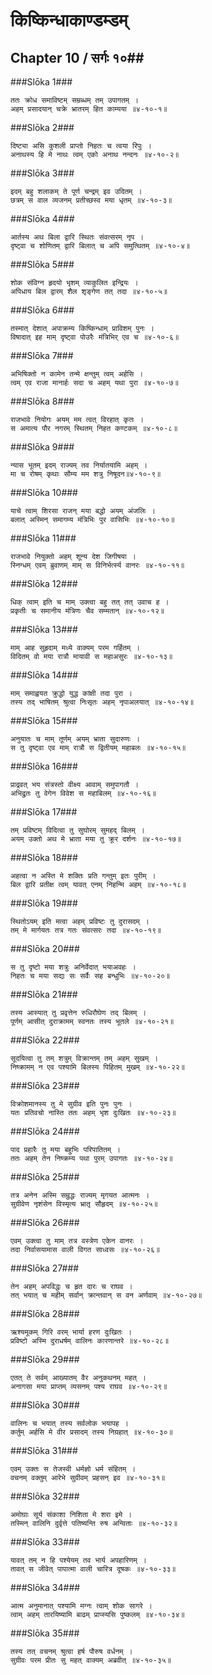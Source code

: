 किष्किन्धाकाण्डम्डम्
===============================


## Chapter 10  / सर्गः १०##


###Slōka 1###


    ततः क्रोध समाविष्टम् सम्रब्धम् तम् उपागतम् ।
    अहम् प्रसादयान् चक्रे भ्रातरम् हित काम्यया ॥४-१०-१॥


###Slōka 2###


    दिष्ट्या असि कुशली प्राप्तो निहतः च त्वया रिपुः ।
    अनाथस्य हि मे नाथः त्वम् एको अनाथ नन्दनः ॥४-१०-२॥


###Slōka 3###


    इदम् बहु शलाकम् ते पूर्ण चन्द्रम् इव उदितम् ।
    छत्रम् स वाल व्यजनम् प्रतीच्छस्व मया धृतम् ॥४-१०-३॥


###Slōka 4###


    आर्तस्य अथ बिला द्वारि स्थितः संवत्सरम् नृप ।
    दृष्ट्वा च शोणितम् द्वारि बिलात् च अपि समुत्थितम् ॥४-१०-४॥


###Slōka 5###


    शोक संविग्न हृदयो भृशम् व्याकुलित इन्द्रियः ।
    अपिधाय बिल द्वारम् शैल शृङ्गेण तत् तदा ॥४-१०-५॥


###Slōka 6###


    तस्मात् देशात् अपाक्रम्य किष्किन्धाम् प्राविशम् पुनः ।
    विषादात् इह माम् दृष्ट्वा पोउरैः मंत्रिभिर् एव च ॥४-१०-६॥


###Slōka 7###


    अभिषिक्तो न कामेन तन्मे क्षन्तुम् त्वम् अर्हसि ।
    त्वम् एव राजा मानार्हः सदा च अहम् यथा पुरा ॥४-१०-७॥


###Slōka 8###


    राजभावे नियोगः अयम् मम त्वत् विरहात् कृतः ।
    स अमात्य पौर नगरम् स्थितम् निहत कण्टकम् ॥४-१०-८॥


###Slōka 9###


    न्यास भूतम् इदम् राज्यम् तव निर्यातयामि अहम् ।
    मा च रोषम् कृथाः सौम्य मम शत्रु निषूदन॥४-१०-९॥


###Slōka 10###


    याचे त्वाम् शिरसा राजन् मया बद्धो अयम् अंजलिः ।
    बलात् अस्मिन् समागम्य मंत्रिभिः पुर वासिभिः ॥४-१०-१०॥


###Slōka 11###


    राजभावे नियुक्तो अहम् शून्य देश जिगीषया ।
    स्निग्धम् एवम् ब्रुवाणम् माम् स विनिर्भर्त्स्य वानरः ॥४-१०-११॥


###Slōka 12###


    धिक् त्वाम् इति च माम् उक्त्वा बहु तत् तत् उवाच ह ।
    प्रकृतीः च समानीय मंत्रिणः चैव सम्मतान् ॥४-१०-१२॥


###Slōka 13###


    माम् आह सुहृदाम् मध्ये वाक्यम् परम गर्हितम् ।
    विदितम् वो मया रात्रौ मायावी स महाअसुरः ॥४-१०-१३॥


###Slōka 14###


    माम् समाह्वयत क्रुद्धो युद्ध कांक्षी तदा पुरा ।
    तस्य तद् भाषितम् श्रुत्वा निःसृतः अहम् नृपाअलयात् ॥४-१०-१४॥


###Slōka 15###


    अनुयातः च माम् तूर्णम् अयम् भ्राता सुदारुणः ।
    स तु दृष्ट्वा एव माम् रात्रौ स द्वितीयम् महाबलः ॥४-१०-१५॥


###Slōka 16###


    प्राद्रवत् भय संत्रस्तो वीक्ष्य आवाम् समुपागतौ ।
    अभिद्रुतः तु वेगेन विवेश स महाबिलम् ॥४-१०-१६॥


###Slōka 17###


    तम् प्रविष्टम् विदित्वा तु सुघोरम् सुमहद् बिलम् ।
    अयम् उक्तो अथ मे भ्राता मया तु क्रूर दर्शनः ॥४-१०-१७॥


###Slōka 18###


    अहत्वा न अस्ति मे शक्तिः प्रति गन्तुम् इतः पुरीम् ।
    बिल द्वारि प्रतीक्ष त्वम् यावत् एनम् निहन्मि अहम् ॥४-१०-१८॥


###Slōka 19###


    स्थितोऽयम् इति मत्वा अहम् प्रविष्टः तु दुरासदम् ।
    तम् मे मार्गयतः तत्र गतः संवत्सरः तदा ॥४-१०-१९॥


###Slōka 20###


    स तु दृष्टो मया शत्रुः अनिर्वेदात् भयाअवहः ।
    निहतः च मया सद्यः सः सर्वैः सह बन्धुभिः ॥४-१०-२०॥


###Slōka 21###


    तस्य आस्यात् तु प्रवृत्तेन रुधिरौघेण तद् बिलम् ।
    पूर्णम् आसीत् दुराक्रामम् स्वनतः तस्य भूतले ॥४-१०-२१॥


###Slōka 22###


    सूदयित्वा तु तम् शत्रुम् विक्रान्तम् तम् अहम् सुखम् ।
    निष्क्रामम् न एव पश्यामि बिलस्य पिहितम् मुखम् ॥४-१०-२२॥


###Slōka 23###


    विक्रोशमानस्य तु मे सुग्रीव इति पुनः पुनः ।
    यतः प्रतिवचो नास्ति ततः अहम् भृश दुःखितः ॥४-१०-२३॥


###Slōka 24###


    पाद प्रहारैः तु मया बहुभिः परिपातितम् ।
    ततः अहम् तेन निष्क्रम्य पथा पुरम् उपागतः ॥४-१०-२४॥


###Slōka 25###


    तत्र अनेन अस्मि सम्रुद्धः राज्यम् मृगयत आत्मनः ।
    सुग्रीवेण नृशंसेन विस्मृत्य भ्रातृ सौहृदम् ॥४-१०-२५॥


###Slōka 26###


    एवम् उक्त्वा तु माम् तत्र वस्त्रेण एकेन वानरः ।
    तदा निर्वासयामास वाली विगत साध्वसः ॥४-१०-२६॥


###Slōka 27###


    तेन अहम् अपविद्धः च हृत दारः च राघव ।
    तत् भयात् च महीम् सर्वान् क्रान्तवान् स वन अर्णवाम् ॥४-१०-२७॥


###Slōka 28###


    ऋश्यमूकम् गिरि वरम् भार्या हरण दुःखितः ।
    प्रविष्टो अस्मि दुराधर्षम् वालिनः कारणान्तरे ॥४-१०-२८॥


###Slōka 29###


    एतत् ते सर्वम् आख्यातम् वैर अनुकथनम् महत् ।
    अनागसा मया प्राप्तम् व्यसनम् पश्य राघव ॥४-१०-२९॥


###Slōka 30###


    वालिनः च भयात् तस्य सर्वलोक भयापह ।
    कर्तुम् अर्हसि मे वीर प्रसादम् तस्य निग्रहात् ॥४-१०-३०॥


###Slōka 31###


    एवम् उक्तः स तेजस्वी धर्मज्ञो धर्म संहितम् ।
    वचनम् वक्तुम् आरेभे सुग्रीवम् प्रहसन् इव ॥४-१०-३१॥


###Slōka 32###


    अमोघाः सूर्य संकाशा निशिता मे शरा इमे ।
    तस्मिन् वालिनि दुर्वृत्ते पतिष्यन्ति रुष अन्विताः ॥४-१०-३२॥


###Slōka 33###


    यावत् तम् न हि पश्येयम् तव भार्य अपहारिणम् ।
    तावत् स जीवेत् पापात्मा वाली चारित्र दूषकः ॥४-१०-३३॥


###Slōka 34###


    आत्म अनुमानात् पश्यामि मग्नः त्वाम् शोक सागरे ।
    त्वाम् अहम् तारयिष्यामि बाढम् प्राप्स्यसि पुष्कलम् ॥४-१०-३४॥


###Slōka 35###


    तस्य तत् वचनम् श्रुत्वा हर्ष पौरुष वर्धनम् ।
    सुग्रीवः परम प्रीतः सु महत् वाक्यम् अब्रवीत् ॥४-१०-३५॥


